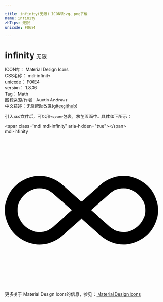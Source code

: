 ```yaml
---

title: infinity(无限) ICON转svg、png下载
name: infinity
zhTips: 无限
unicode: F06E4

---
```


# infinity  <small style="font-size: 60%;font-weight: 100">无限</small>


<div class="detail-page">
<p>
<span>
ICON库：
<span class="badge-secondary badge">Material Design Icons</span> 
</span>
<br/>
<span>
CSS名称：
<span class="badge-secondary badge">mdi-infinity</span> 
</span>
<br/>
<span>
unicode：
<span class="badge-secondary badge">F06E4</span> 
</span>
<br/>
<span>
version：
<span class="badge-secondary badge">1.8.36</span> 
</span>
<br/>
<span>Tag：
<span class="badge-light badge">Math</span>
</span>
<br/>
<span>图标来源/作者：<span class="badge-light badge">Austin Andrews</span></span> 
<br/>
<span class="zh-detail">中文描述：<span class="badge-primary badge">无限</span><span class="help-link"><span>帮助改进</span>(<a href="https://gitee.com/liuwave/icon-helper/edit/master/json/material/infinity.json" target="_blank" rel="noopener noreferrer">gitee</a><a href="https://github.com/liuwave/icon-helper/edit/master/json/material/infinity.json" target="_blank" rel="noopener noreferrer">github</a></span>)</span><br/>
</p>
</div>
<div class="alert alert-dark">
  <i class="mdi mdi-infinity mdi-48px"></i>
  <i class="mdi mdi-infinity mdi-36px"></i>
  <i class="mdi mdi-infinity mdi-24px"></i>
  <i class="mdi mdi-infinity mdi-18px"></i>
</div>
<div>
  <p>引入css文件后，可以用<code>&lt;span&gt;</code>包裹，放在页面中。具体如下所示：    
  </p>
  <div class="alert alert-primary" style="font-size: 14px">
    &lt;span class="mdi mdi-infinity" aria-hidden="true"&gt;&lt;/span&gt;
    <copy-btn content='<span class="mdi mdi-infinity" aria-hidden="true"></span>'></copy-btn>
  </div>
  <div class="alert alert-secondary">
    <i class="mdi mdi-infinity"
    style="font-size: 24px"
    aria-hidden="true"></i> mdi-infinity
    <copy-btn content="mdi-infinity" btn-title="复制图标名称"></copy-btn>
  </div>
</div>
<div id="svg" class="svg-wrap">
<svg xmlns="http://www.w3.org/2000/svg" viewBox="0 0 24 24"><path d="M18.6,6.62C21.58,6.62 24,9 24,12C24,14.96 21.58,17.37 18.6,17.37C17.15,17.37 15.8,16.81 14.78,15.8L12,13.34L9.17,15.85C8.2,16.82 6.84,17.38 5.4,17.38C2.42,17.38 0,14.96 0,12C0,9.04 2.42,6.62 5.4,6.62C6.84,6.62 8.2,7.18 9.22,8.2L12,10.66L14.83,8.15C15.8,7.18 17.16,6.62 18.6,6.62M7.8,14.39L10.5,12L7.84,9.65C7.16,8.97 6.31,8.62 5.4,8.62C3.53,8.62 2,10.13 2,12C2,13.87 3.53,15.38 5.4,15.38C6.31,15.38 7.16,15.03 7.8,14.39M16.2,9.61L13.5,12L16.16,14.35C16.84,15.03 17.7,15.38 18.6,15.38C20.47,15.38 22,13.87 22,12C22,10.13 20.47,8.62 18.6,8.62C17.69,8.62 16.84,8.97 16.2,9.61Z" /></svg>
</div>
<detail full-name='mdi-infinity'></detail>
    
<div><p>更多关于 Material Design Icons的信息，参见：<a target="_blank" href="https://iconhelper.cn/material.html"> Material Design Icons</a>
</p></div>
